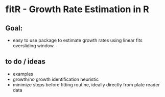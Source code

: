 # fitR - Growth Rate Estimation in R

## Goal: 
  - easy to use package to estimate growth rates using linear fits oversliding window.
  
## to do / ideas
  - examples
  - growth/no growth identification heuristic
  - minimize steps before fitting routine, ideally directly from plate reader data
